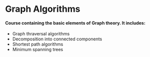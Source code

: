 # Graph Algorithms

#### Course containing the basic elements of Graph theory. It includes:
- Graph thraversal algorithms
- Decomposition into connected components
- Shortest path algorithms
- Minimum spanning trees
